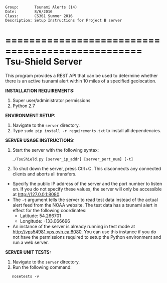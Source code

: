 ```
Group:       Tsunami Alerts (14)
Date:        8/6/2016
Class:       CS361 Summer 2016
Description: Setup Instructions for Project B server
```

=================================================
Tsu-Shield Server
=================================================
This program provides a REST API that can be used to determine
whether there is an active tsunami alert within 10 miles of
a specified geolocation.

**INSTALLATION REQUIREMENTS:**

1. Super user/administrator permissions
2. Python 2.7

**ENVIRONMENT SETUP:**

1. Navigate to the `server` directory.
2. Type `sudo pip install -r requirements.txt` to install all dependencies.

**SERVER USAGE INSTRUCTIONS:**

1. Start the server with the following syntax:
```
   ./TsuShield.py [server_ip_addr] [server_port_num] [-t]
```
2. To shut down the server, press Ctrl+C.
   This disconnects any connected clients and aborts all transfers.

*  Specify the public IP address of the server and the port number
   to listen on. If you do not specify these values, the server will
   only be accessible at http://127.0.0.1:8080.
*  The `-t` argument tells the server to read test data instead of the
   actual alert feed from the NOAA website. The test data has a tsunami
   alert in effect for the following coordinates:
   - Latitude:  54.266701
   - Longitude: -133.066696
*  An instance of the server is already running in test mode at
   http://vps54981.vps.ovh.ca:8080.
   You can use this instance if you do not have the permissions required
   to setup the Python environment and run a web server.

**SERVER UNIT TESTS:**

1. Navigate to the `server` directory.
2. Run the following command:
```
   nosetests -v
```
